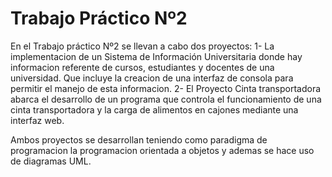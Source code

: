 # Trabajo Práctico Nº2
En el Trabajo práctico Nº2 se llevan a cabo dos proyectos:
1- La implementacion de un Sistema de Información Universitaria donde hay informacion referente de cursos, estudiantes y docentes de una universidad. Que incluye la creacion de una interfaz de consola para permitir el manejo de esta informacion.
2- El Proyecto Cinta transportadora abarca el desarrollo de un programa que controla el funcionamiento de una cinta transportadora y la carga de alimentos en cajones mediante una interfaz web.

Ambos proyectos se desarrollan teniendo como paradigma de programacion la programacion orientada a objetos y ademas se hace uso de diagramas UML.

